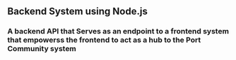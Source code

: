 ## Backend System using Node.js ## 

### A backend API that Serves as an endpoint to a frontend system that empowerss the frontend to act as a hub to the Port Community system ###
